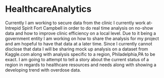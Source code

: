 # HealthcareAnalytics
Currently I am working to secure data from the clinic I currently work at- Intrepid Spirit Fort Campbell in order to do real time analysis on no-show data and how to improve clinic efficiency on a local level. Due to it being a government entity I am working on how to share the analysis for my project and am hopeful to have that data at a later time. Since I currently cannot disclose that data I will be sharing mock up analysis on a dataset from Kaggle.com along with analysis specific to a region, Philadelphia,PA to be exact. 
I am going to attempt to tell a story about the current status of a region in regards to healthcare resources and needs along with showing a developing trend with overdose data. 

